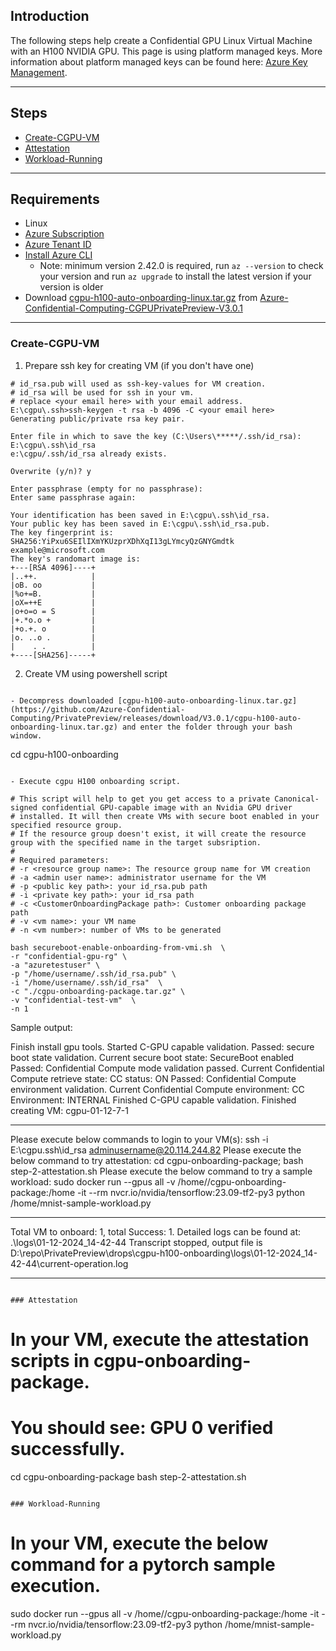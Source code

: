 ## Introduction

The following steps help create a Confidential GPU Linux Virtual Machine with an H100 NVIDIA GPU.
This page is using platform managed keys. More information about platform managed keys can be found here: 
[Azure Key Management](https://learn.microsoft.com/en-us/azure/security/fundamentals/key-management).

-----------------------------------------------

## Steps

- [Create-CGPU-VM](#Create-CGPU-VM)
- [Attestation](#Attestation)
- [Workload-Running](#Workload-Running)

-------------------------------------------

## Requirements

- Linux
- [Azure Subscription](https://docs.microsoft.com/en-us/azure/cost-management-billing/manage/create-subscription)
- [Azure Tenant ID](https://learn.microsoft.com/en-us/azure/active-directory/fundamentals/active-directory-how-to-find-tenant#find-tenant-id-with-powershell)
- [Install Azure CLI](https://docs.microsoft.com/en-us/cli/azure/install-azure-cli)
  - Note: minimum version 2.42.0 is required, run `az --version` to check your version and run `az upgrade` to install the latest version if your version is older
- Download [cgpu-h100-auto-onboarding-linux.tar.gz](https://github.com/Azure-Confidential-Computing/PrivatePreview/releases/download/V3.0.1/cgpu-h100-auto-onboarding-linux.tar.gz) from [Azure-Confidential-Computing-CGPUPrivatePreview-V3.0.1](https://github.com/Azure-Confidential-Computing/PrivatePreview/releases/tag/V3.0.1)

----------------------------------------------------

### Create-CGPU-VM

1. Prepare ssh key for creating VM (if you don't have one)

```
# id_rsa.pub will used as ssh-key-values for VM creation.
# id_rsa will be used for ssh in your vm.
# replace <your email here> with your email address.
E:\cgpu\.ssh>ssh-keygen -t rsa -b 4096 -C <your email here>
Generating public/private rsa key pair.

Enter file in which to save the key (C:\Users\*****/.ssh/id_rsa): E:\cgpu\.ssh\id_rsa
e:\cgpu/.ssh/id_rsa already exists.

Overwrite (y/n)? y

Enter passphrase (empty for no passphrase):
Enter same passphrase again:

Your identification has been saved in E:\cgpu\.ssh\id_rsa.
Your public key has been saved in E:\cgpu\.ssh\id_rsa.pub.
The key fingerprint is:
SHA256:YiPxu6SEIlIXmYKUzprXDhXqI13gLYmcyQzGNYGmdtk example@microsoft.com
The key's randomart image is:
+---[RSA 4096]----+
|..++.            |
|oB. oo           |
|%o+=B.           |
|oX=++E           |
|o+o=o = S        |
|+.*o.o +         |
|+o.+. o          |
|o. ..o .         |
|    . .          |
+----[SHA256]-----+
```

2. Create VM using powershell script

```

- Decompress downloaded [cgpu-h100-auto-onboarding-linux.tar.gz](https://github.com/Azure-Confidential-Computing/PrivatePreview/releases/download/V3.0.1/cgpu-h100-auto-onboarding-linux.tar.gz) and enter the folder through your bash window.
```
cd cgpu-h100-onboarding
```

- Execute cgpu H100 onboarding script.

# This script will help to get you get access to a private Canonical-signed confidential GPU-capable image with an Nvidia GPU driver 
# installed. It will then create VMs with secure boot enabled in your specified resource group.
# If the resource group doesn't exist, it will create the resource group with the specified name in the target subsription.
#
# Required parameters:
# -r <resource group name>: The resource group name for VM creation
# -a <admin user name>: administrator username for the VM
# -p <public key path>: your id_rsa.pub path 
# -i <private key path>: your id_rsa path
# -c <CustomerOnboardingPackage path>: Customer onboarding package path
# -v <vm name>: your VM name
# -n <vm number>: number of VMs to be generated

bash secureboot-enable-onboarding-from-vmi.sh  \
-r "confidential-gpu-rg" \
-a "azuretestuser" \
-p "/home/username/.ssh/id_rsa.pub" \
-i "/home/username/.ssh/id_rsa"  \
-c "./cgpu-onboarding-package.tar.gz" \
-v "confidential-test-vm"  \
-n 1

```
Sample output:

Finish install gpu tools.
Started C-GPU capable validation.
Passed: secure boot state validation. Current secure boot state: SecureBoot enabled
Passed: Confidential Compute mode validation passed. Current Confidential Compute retrieve state: CC status: ON
Passed: Confidential Compute environment validation. Current Confidential Compute environment: CC Environment: INTERNAL
Finished C-GPU capable validation.
Finished creating VM: cgpu-01-12-7-1
******************************************************************************************
Please execute below commands to login to your VM(s):
ssh -i E:\cgpu\.ssh\id_rsa adminusername@20.114.244.82
Please execute the below command to try attestation:
cd cgpu-onboarding-package; bash step-2-attestation.sh
Please execute the below command to try a sample workload:
sudo docker run --gpus all -v /home/<adminusername>/cgpu-onboarding-package:/home -it --rm nvcr.io/nvidia/tensorflow:23.09-tf2-py3 python /home/mnist-sample-workload.py
******************************************************************************************
Total VM to onboard: 1, total Success: 1.
Detailed logs can be found at: .\logs\01-12-2024_14-42-44
Transcript stopped, output file is D:\repo\PrivatePreview\drops\cgpu-h100-onboarding\logs\01-12-2024_14-42-44\current-operation.log

------------------------------------------------------------------------------------------
```

### Attestation

```
# In your VM, execute the attestation scripts in cgpu-onboarding-package.
# You should see: GPU 0 verified successfully.
cd cgpu-onboarding-package 
bash step-2-attestation.sh
```

### Workload-Running

```
# In your VM, execute the below command for a pytorch sample execution.
sudo docker run --gpus all -v /home/<adminusername>/cgpu-onboarding-package:/home -it --rm nvcr.io/nvidia/tensorflow:23.09-tf2-py3 python /home/mnist-sample-workload.py
```
